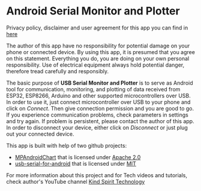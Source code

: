 # Android Serial Monitor and Plotter

Privacy policy, disclaimer and user agreement for this app you can find in 
[here](https://kindspirittechnologyyt.on.drv.tw/USB%20Serial%20Monitor%20and%20Plotter%20Privacy%20Policy/USB%20Serial%20Monitor%20and%20Plotter%20Privacy%20policy.html)

            
The author of this app have no responsibility for potential damage on your phone or connected device.
By using this app, it is presumed that you agree on this statement. Everything you do, you are doing on your own personal responsibility. Use of electrical equipment always hold potential danger, therefore tread carefully and responsibly.

The basic purpose of **USB Serial Monitor and Plotter** is to serve as Android tool for communication, monitoring, and plotting of data received from ESP32, ESP8266, Arduino and other supported microcontrollers over USB. In order to use it, just connect microcontroller over USB to your phone and click on *Connect*. Then give connection permission and you are good to go. If you experience communication problems, check parameters in settings and try again. If problem is persistent, please contact the author of this app.
In order to disconnect your device, either click on *Disconnect* or just plug out your connected device.
            
This app is built with help of two github projects:

- [MPAndroidChart](https://github.com/PhilJay/MPAndroidChart) that is licensed under [Apache 2.0](http://www.apache.org/licenses/LICENSE-2.0)
- [usb-serial-for-android](https://github.com/mik3y/usb-serial-for-android) that is licensed under 
[MIT](https://opensource.org/license/mit)

For more information about this project and for Tech videos and tutorials, check author's YouTube channel [Kind Spirit Technology](http://www.youtube.com/channel/UCfsV2XGwbKRZepk1Iq6Lh6g)
